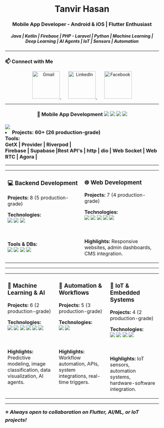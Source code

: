 <h1 align="center">Tanvir Hasan</h1> <h3 align="center">Mobile App Developer - Android & iOS | Flutter Enthusiast </h3> <h5 align="center">Java | Kotlin | Firebase | PHP - Laravel | Python | Machine Learning | Deep Learning | AI Agents | IoT | Sensors | Automation </h5> 

--- 



### 📫 Connect with Me 
<p align="center"> <a href="mailto:tanvirhasanemn@gmail.com"> <img src="https://img.icons8.com/fluency/48/gmail-new.png" alt="Gmail" height="90"/> </a> &nbsp;&nbsp;&nbsp;&nbsp;&nbsp; <a href="https://www.linkedin.com/in/tanvirhasanemn/"> <img src="https://img.icons8.com/color/48/linkedin.png" alt="LinkedIn" height="90"/> </a> &nbsp;&nbsp;&nbsp;&nbsp;&nbsp; <a href="https://www.facebook.com/tanvirhasan.emn/"> <img src="https://img.icons8.com/color/48/facebook-new.png" alt="Facebook" height="90"/> </a> </p>


---

<!-- Example: Mobile App Development -->
<h3 align="center">📱 Mobile App Development  
    <img src="https://img.shields.io/badge/-Flutter-02569B?logo=flutter&logoColor=white">
    <img src="https://img.shields.io/badge/-Kotlin-7F52FF?logo=kotlin&logoColor=white">
    <img src="https://img.shields.io/badge/-Java-007396?logo=java&logoColor=white">
    <img src="https://img.shields.io/badge/-Swift-FA7343?logo=swift&logoColor=white">
  </h3>


   <h3> <img src="https://img.shields.io/badge/-Flutter-02569B?logo=flutter&logoColor=white"</h3>
  <li><strong>Projects:</strong> 60+ (26 production-grade)</li>
  <strong>Tools: </strong></br> GetX | Provider | Riverpod | </br> Firebase | Supabase |Rest API's | http | dio | Web Socket | Web RTC | Agora  | </br> 




---



<table>
<tr>
<td width="50%" valign="top">

<h3>💻 Backend Development</h3>

<p><b>Projects:</b> 8 (5 production-grade)</p>

<b>Technologies:</b><br>
<img src="https://img.shields.io/badge/-Laravel-FF2D20?logo=laravel&logoColor=white"/>
<img src="https://img.shields.io/badge/-PHP-777BB4?logo=php&logoColor=white"/>
<img src="https://img.shields.io/badge/-Node.js-339933?logo=node.js&logoColor=white"/>

<br><br>
<b>Tools & DBs:</b><br>
<img src="https://img.shields.io/badge/-MySQL-4479A1?logo=mysql&logoColor=white"/>
<img src="https://img.shields.io/badge/-MongoDB-47A248?logo=mongodb&logoColor=white"/>
<img src="https://img.shields.io/badge/-SQLite-003B57?logo=sqlite&logoColor=white"/>
<img src="https://img.shields.io/badge/-Oracle-F80000?logo=oracle&logoColor=white"/>

</td>
<td width="50%" valign="top">

<h3>🌐 Web Development</h3>

<p><b>Projects:</b> 7 (4 production-grade)</p>

<b>Technologies:</b><br>
<img src="https://img.shields.io/badge/-HTML5-E34F26?logo=html5&logoColor=white"/>
<img src="https://img.shields.io/badge/-CSS3-1572B6?logo=css3&logoColor=white"/>
<img src="https://img.shields.io/badge/-JavaScript-F7DF1E?logo=javascript&logoColor=black"/>
<img src="https://img.shields.io/badge/-Bootstrap-7952B3?logo=bootstrap&logoColor=white"/>
<img src="https://img.shields.io/badge/-TailwindCSS-06B6D4?logo=tailwind-css&logoColor=white"/>

<br><br>
<b>Highlights:</b> Responsive websites, admin dashboards, CMS integration.

</td>
</tr>
</table>




---

<table>
<tr>
<td width="33%" valign="top">

<h3>🧠 Machine Learning & AI</h3>

<p><b>Projects:</b> 6 (2 production-grade)</p>

<b>Technologies:</b><br>
<img src="https://img.shields.io/badge/-Python-3776AB?logo=python&logoColor=white"/>
<img src="https://img.shields.io/badge/-TensorFlow-FF6F00?logo=tensorflow&logoColor=white"/>
<img src="https://img.shields.io/badge/-PyTorch-EE4C2C?logo=pytorch&logoColor=white"/>
<img src="https://img.shields.io/badge/-Scikit--learn-F7931E?logo=scikit-learn&logoColor=white"/>
<img src="https://img.shields.io/badge/-Pandas-150458?logo=pandas&logoColor=white"/>
<img src="https://img.shields.io/badge/-NumPy-013243?logo=numpy&logoColor=white"/>

<br><br>
<b>Highlights:</b> Predictive modeling, image classification, data visualization, AI agents.

</td>
<td width="33%" valign="top">

<h3>🤖 Automation & Workflows</h3>

<p><b>Projects:</b> 5 (3 production-grade)</p>

<b>Technologies:</b><br>
<img src="https://img.shields.io/badge/-n8n-EA4B8B?logo=n8n&logoColor=white"/>
<img src="https://img.shields.io/badge/-Postman-FF6C37?logo=postman&logoColor=white"/>

<br><br>
<b>Highlights:</b> Workflow automation, APIs, system integrations, real-time triggers.

</td>
<td width="33%" valign="top">

<h3>🔌 IoT & Embedded Systems</h3>

<p><b>Projects:</b> 4 (2 production-grade)</p>

<b>Technologies:</b><br>
<img src="https://img.shields.io/badge/-Arduino-00979D?logo=arduino&logoColor=white"/>
<img src="https://img.shields.io/badge/-RaspberryPi-A22846?logo=raspberry-pi&logoColor=white"/>
<img src="https://img.shields.io/badge/-MATLAB-FF8000?logo=mathworks&logoColor=white"/>
<img src="https://img.shields.io/badge/-Flask-000000?logo=flask&logoColor=white"/>

<br><br>
<b>Highlights:</b> IoT sensors, automation systems, hardware-software integration.

</td>
</tr>
</table>


---

⭐ *Always open to collaboration on Flutter, AI/ML, or IoT projects!* 
